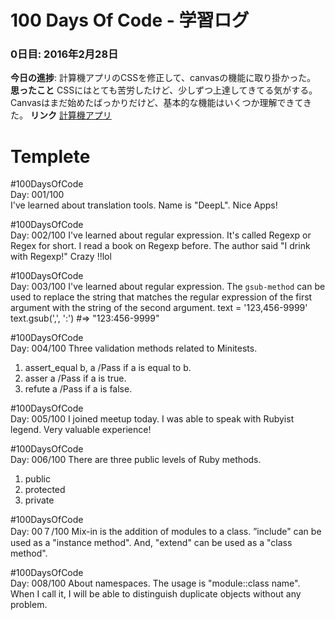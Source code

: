 # 100 Days Of Code - 学習ログ
### 0日目: 2016年2月28日
**今日の進捗**: 計算機アプリのCSSを修正して、canvasの機能に取り掛かった。
**思ったこと** CSSにはとても苦労したけど、少しずつ上達してきてる気がする。Canvasはまだ始めたばっかりだけど、基本的な機能はいくつか理解できてきた。
**リンク** [計算機アプリ](http://www.example.com)

# Templete
#100DaysOfCode   
Day: 001/100  
I've learned about translation tools. Name is "DeepL". Nice Apps!

#100DaysOfCode   
Day: 002/100
I've learned about regular expression. It's called Regexp or Regex for short. I read a book on Regexp before. The author said "I drink with Regexp!" Crazy !!lol

#100DaysOfCode   
Day: 003/100
I've learned about regular expression. The `gsub-method` can be used to replace the string that matches the regular expression of the first argument with the string of the second argument. 
text = '123,456-9999' 
text.gsub(',', ':')  #=> "123:456-9999"

#100DaysOfCode   
Day: 004/100
Three validation methods related to Minitests.
1. assert_equal b, a /Pass if a is equal to b.
2. asser a /Pass if a is true.
3. refute a /Pass if a is false.

#100DaysOfCode   
Day: 005/100
I  joined meetup today.
I was able to speak with Rubyist legend.
Very valuable experience!

#100DaysOfCode   
Day: 006/100
There are three public levels of Ruby methods.
1. public   
2. protected 
3. private

#100DaysOfCode   
Day: 00７/100
Mix-in is the addition of modules to a class.
”include" can be used as a "instance method".
And, "extend" can be used as a "class method".

#100DaysOfCode   
Day: 008/100
About namespaces. The usage is "module::class name".
When I call it, I will be able to distinguish duplicate objects without any problem.
